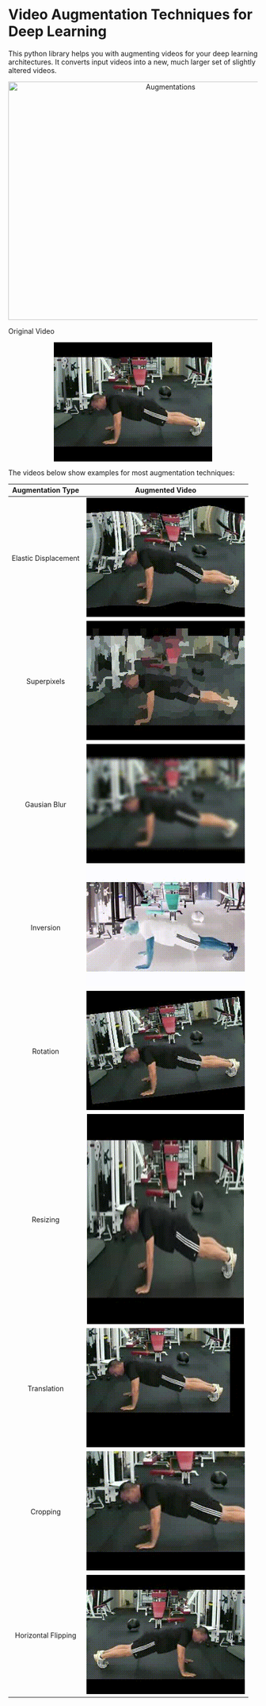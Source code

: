 # Video Augmentation Techniques for Deep Learning
This python library helps you with augmenting videos for your deep learning architectures.
It converts input videos into a new, much larger set of slightly altered videos.


 <p align="center"><img src="videos/combined.gif" align="center" width="640" height="480" title="Augmentations" /></p>


  Original Video     
  
 <p align="center"><img src="videos/original.gif" align="center" width="320" height="240" title="Original Video" /></p>





The videos below show examples for most augmentation techniques:

Augmentation Type                   |  Augmented Video
:----------------------------------:|:-------------------------:
Elastic Displacement                |  ![Elastic Displacement](videos/elastic.gif?raw=true "Elastic Displacement")
Superpixels                         |  ![Superpixels](videos/segmented.gif?raw=true "Superpixels")
Gausian Blur                        |  ![Gausian Blur](videos/blurred.gif?raw=true "Gausian Blur")
Inversion                           |  ![Inversion](videos/inverted.gif?raw=true "Inversion")
Rotation                            |  ![Rotation](videos/rotated.gif?raw=true "Rotation")
Resizing                            |  ![Resizing](videos/resized.gif?raw=true "Resizing")
Translation                         |  ![Translation](videos/translated.gif?raw=true "Translation")
Cropping                            |  ![Cropping](videos/cropped.gif?raw=true "Cropping")
Horizontal Flipping                 |  ![Horizontal Flipping](videos/flipped.gif?raw=true "Horizontal Flipping")

